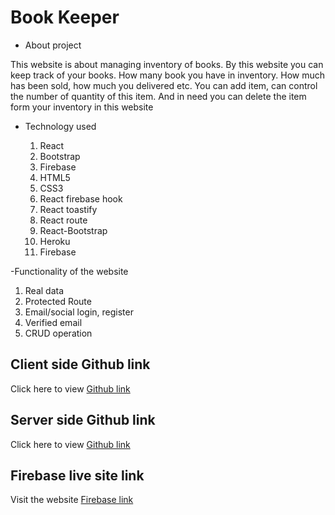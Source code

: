 # Book Keeper

- About project

This website is about managing inventory of books. By this website you can keep track of your books. How many book you have in inventory. How much has been sold, how much you delivered etc. You can add item, can control the number of quantity of this item. And in need you can delete the item form your inventory in this website

- Technology used

  1. React
  2. Bootstrap
  3. Firebase
  4. HTML5
  5. CSS3
  6. React firebase hook
  7. React toastify
  8. React route
  9. React-Bootstrap
  10. Heroku
  11. Firebase

-Functionality of the website


1. Real data
2. Protected Route
3. Email/social login, register
4. Verified email
5. CRUD operation 

## Client side Github link

Click here to view [Github link](https://github.com/ProgrammingHeroWC4/warehouse-management-client-side-shafiul-naim)

## Server side Github link

Click here to view [Github link](https://github.com/ProgrammingHeroWC4/warehouse-management-server-side-shafiul-naim)

## Firebase live site link

Visit the website [Firebase link](https://warehouse-management-a-11.web.app/)

